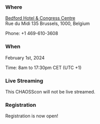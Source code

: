 ### Where

[Bedford Hotel & Congress Centre](http://www.bedfordhotelcongresscentre.com/)  
Rue du Midi 135
Brussels, 1000, Belgium

Phone: +1 469-610-3608 

### When

February 1st, 2024

Time: 8am to 17:30pm CET (UTC +1)


### Live Streaming

This CHAOSScon will not be live streamed.

### Registration

Registration is now open! 
